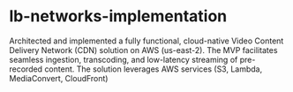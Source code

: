 # lb-networks-implementation
Architected and implemented a fully functional, cloud-native Video Content Delivery Network (CDN) solution on AWS (us-east-2). The MVP facilitates seamless ingestion, transcoding, and low-latency streaming of pre-recorded content. The solution leverages AWS services (S3, Lambda, MediaConvert, CloudFront)
